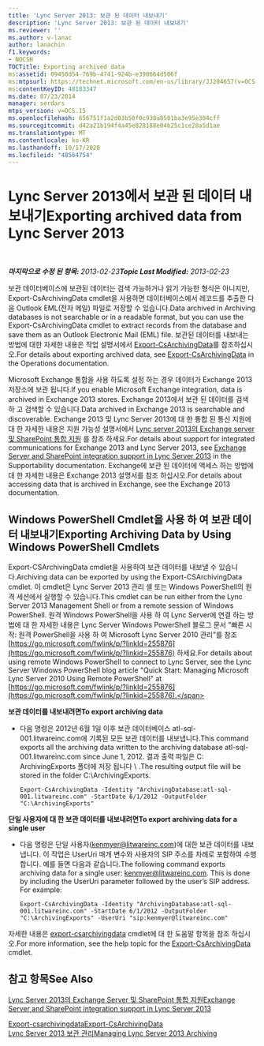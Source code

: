 ```yaml
---
title: 'Lync Server 2013: 보관 된 데이터 내보내기'
description: 'Lync Server 2013: 보관 된 데이터 내보내기'
ms.reviewer: ''
ms.author: v-lanac
author: lanachin
f1.keywords:
- NOCSH
TOCTitle: Exporting archived data
ms:assetid: 09450d54-769b-4741-924b-e390664d506f
ms:mtpsurl: https://technet.microsoft.com/en-us/library/JJ204657(v=OCS.15)
ms:contentKeyID: 48183347
ms.date: 07/23/2014
manager: serdars
mtps_version: v=OCS.15
ms.openlocfilehash: 656751f1a2d03b50f0c938a8501ba3e95e304cff
ms.sourcegitcommit: d42a21b194f4a45e828188e04b25c1ce28a5d1ae
ms.translationtype: MT
ms.contentlocale: ko-KR
ms.lasthandoff: 10/17/2020
ms.locfileid: "48564754"
---
```

# <a name="exporting-archived-data-from-lync-server-2013"></a><span data-ttu-id="9bcff-103">Lync Server 2013에서 보관 된 데이터 내보내기</span><span class="sxs-lookup"><span data-stu-id="9bcff-103">Exporting archived data from Lync Server 2013</span></span>

<div data-xmlns="http://www.w3.org/1999/xhtml">

<div class="topic" data-xmlns="http://www.w3.org/1999/xhtml" data-msxsl="urn:schemas-microsoft-com:xslt" data-cs="https://msdn.microsoft.com/">

<div data-asp="https://msdn2.microsoft.com/asp">



</div>

<div id="mainSection">

<div id="mainBody">

<span> </span>

<span data-ttu-id="9bcff-104">_**마지막으로 수정 된 항목:** 2013-02-23_</span><span class="sxs-lookup"><span data-stu-id="9bcff-104">_**Topic Last Modified:** 2013-02-23_</span></span>

<span data-ttu-id="9bcff-105">보관 데이터베이스에 보관된 데이터는 검색 가능하거나 읽기 가능한 형식은 아니지만, Export-CsArchivingData cmdlet을 사용하면 데이터베이스에서 레코드를 추출한 다음 Outlook EML(전자 메일) 파일로 저장할 수 있습니다.</span><span class="sxs-lookup"><span data-stu-id="9bcff-105">Data archived in Archiving databases is not searchable or in a readable format, but you can use the Export-CsArchivingData cmdlet to extract records from the database and save them as an Outlook Electronic Mail (EML) file.</span></span> <span data-ttu-id="9bcff-106">보관된 데이터를 내보내는 방법에 대한 자세한 내용은 작업 설명서에서 [Export-CsArchivingData](https://docs.microsoft.com/powershell/module/skype/Export-CsArchivingData)를 참조하십시오.</span><span class="sxs-lookup"><span data-stu-id="9bcff-106">For details about exporting archived data, see [Export-CsArchivingData](https://docs.microsoft.com/powershell/module/skype/Export-CsArchivingData) in the Operations documentation.</span></span>

<span data-ttu-id="9bcff-107">Microsoft Exchange 통합을 사용 하도록 설정 하는 경우 데이터가 Exchange 2013 저장소에 보관 됩니다.</span><span class="sxs-lookup"><span data-stu-id="9bcff-107">If you enable Microsoft Exchange integration, data is archived in Exchange 2013 stores.</span></span> <span data-ttu-id="9bcff-108">Exchange 2013에서 보관 된 데이터를 검색 하 고 검색할 수 있습니다.</span><span class="sxs-lookup"><span data-stu-id="9bcff-108">Data archived in Exchange 2013 is searchable and discoverable.</span></span> <span data-ttu-id="9bcff-109">Exchange 2013 및 Lync Server 2013에 대 한 통합 된 통신 지원에 대 한 자세한 내용은 지원 가능성 설명서에서 [Lync server 2013의 Exchange server 및 SharePoint 통합 지원](lync-server-2013-exchange-and-sharepoint-integration-support.md) 를 참조 하세요.</span><span class="sxs-lookup"><span data-stu-id="9bcff-109">For details about support for integrated communications for Exchange 2013 and Lync Server 2013, see [Exchange Server and SharePoint integration support in Lync Server 2013](lync-server-2013-exchange-and-sharepoint-integration-support.md) in the Supportability documentation.</span></span> <span data-ttu-id="9bcff-110">Exchange에 보관 된 데이터에 액세스 하는 방법에 대 한 자세한 내용은 Exchange 2013 설명서를 참조 하십시오.</span><span class="sxs-lookup"><span data-stu-id="9bcff-110">For details about accessing data that is archived in Exchange, see the Exchange 2013 documentation.</span></span>

<div>

## <a name="exporting-archiving-data-by-using-windows-powershell-cmdlets"></a><span data-ttu-id="9bcff-111">Windows PowerShell Cmdlet을 사용 하 여 보관 데이터 내보내기</span><span class="sxs-lookup"><span data-stu-id="9bcff-111">Exporting Archiving Data by Using Windows PowerShell Cmdlets</span></span>

<span data-ttu-id="9bcff-112">Export-CSArchivingData cmdlet을 사용하여 보관 데이터를 내보낼 수 있습니다.</span><span class="sxs-lookup"><span data-stu-id="9bcff-112">Archiving data can be exported by using the Export-CSArchivingData cmdlet.</span></span> <span data-ttu-id="9bcff-113">이 cmdlet은 Lync Server 2013 관리 셸 또는 Windows PowerShell의 원격 세션에서 실행할 수 있습니다.</span><span class="sxs-lookup"><span data-stu-id="9bcff-113">This cmdlet can be run either from the Lync Server 2013 Management Shell or from a remote session of Windows PowerShell.</span></span> <span data-ttu-id="9bcff-114">원격 Windows PowerShell을 사용 하 여 Lync Server에 연결 하는 방법에 대 한 자세한 내용은 Lync Server Windows PowerShell 블로그 문서 "빠른 시작: 원격 PowerShell을 사용 하 여 Microsoft Lync Server 2010 관리"를 참조 [https://go.microsoft.com/fwlink/p/?linkId=255876](https://go.microsoft.com/fwlink/p/?linkid=255876) 하세요.</span><span class="sxs-lookup"><span data-stu-id="9bcff-114">For details about using remote Windows PowerShell to connect to Lync Server, see the Lync Server Windows PowerShell blog article "Quick Start: Managing Microsoft Lync Server 2010 Using Remote PowerShell" at [https://go.microsoft.com/fwlink/p/?linkId=255876](https://go.microsoft.com/fwlink/p/?linkid=255876).</span></span>

<span data-ttu-id="9bcff-115">**보관 데이터를 내보내려면**</span><span class="sxs-lookup"><span data-stu-id="9bcff-115">**To export archiving data**</span></span>

  - <span data-ttu-id="9bcff-116">다음 명령은 2012년 6월 1일 이후 보관 데이터베이스 atl-sql-001.litwareinc.com에 기록된 모든 보관 데이터를 내보냅니다.</span><span class="sxs-lookup"><span data-stu-id="9bcff-116">This command exports all the archiving data written to the archiving database atl-sql-001.litwareinc.com since June 1, 2012.</span></span> <span data-ttu-id="9bcff-117">결과 출력 파일은 C: ArchivingExports 폴더에 저장 됩니다 \\ .</span><span class="sxs-lookup"><span data-stu-id="9bcff-117">The resulting output file will be stored in the folder C:\\ArchivingExports.</span></span>
    
        Export-CsArchivingData -Identity "ArchivingDatabase:atl-sql-001.litwareinc.com" -StartDate 6/1/2012 -OutputFolder "C:\ArchivingExports"

<span data-ttu-id="9bcff-118">**단일 사용자에 대 한 보관 데이터를 내보내려면**</span><span class="sxs-lookup"><span data-stu-id="9bcff-118">**To export archiving data for a single user**</span></span>

  - <span data-ttu-id="9bcff-p105">다음 명령은 단일 사용자(kenmyer@litwareinc.com)에 대한 보관 데이터를 내보냅니다. 이 작업은 UserUri 매개 변수와 사용자의 SIP 주소를 차례로 포함하여 수행합니다. 예를 들면 다음과 같습니다.</span><span class="sxs-lookup"><span data-stu-id="9bcff-p105">The following command exports archiving data for a single user: kenmyer@litwareinc.com. This is done by including the UserUri parameter followed by the user’s SIP address. For example:</span></span>
    
        Export-CsArchivingData -Identity "ArchivingDatabase:atl-sql-001.litwareinc.com" -StartDate 6/1/2012 -OutputFolder "C:\ArchivingExports" -UserUri "sip:kenmyer@litwareinc.com"

<span data-ttu-id="9bcff-122">자세한 내용은 [export-csarchivingdata](https://docs.microsoft.com/powershell/module/skype/Export-CsArchivingData) cmdlet에 대 한 도움말 항목을 참조 하십시오.</span><span class="sxs-lookup"><span data-stu-id="9bcff-122">For more information, see the help topic for the [Export-CsArchivingData](https://docs.microsoft.com/powershell/module/skype/Export-CsArchivingData) cmdlet.</span></span>

</div>

<div>

## <a name="see-also"></a><span data-ttu-id="9bcff-123">참고 항목</span><span class="sxs-lookup"><span data-stu-id="9bcff-123">See Also</span></span>


[<span data-ttu-id="9bcff-124">Lync Server 2013의 Exchange Server 및 SharePoint 통합 지원</span><span class="sxs-lookup"><span data-stu-id="9bcff-124">Exchange Server and SharePoint integration support in Lync Server 2013</span></span>](lync-server-2013-exchange-and-sharepoint-integration-support.md)  


[<span data-ttu-id="9bcff-125">Export-csarchivingdata</span><span class="sxs-lookup"><span data-stu-id="9bcff-125">Export-CsArchivingData</span></span>](https://docs.microsoft.com/powershell/module/skype/Export-CsArchivingData)  
[<span data-ttu-id="9bcff-126">Lync Server 2013 보관 관리</span><span class="sxs-lookup"><span data-stu-id="9bcff-126">Managing Lync Server 2013 Archiving</span></span>](lync-server-2013-managing-archiving.md)  
  

</div>

</div>

<span> </span>

</div>

</div>

</div>


